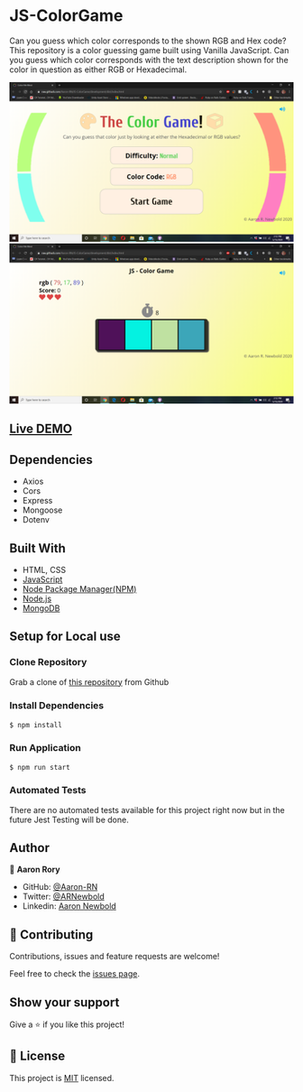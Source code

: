 # JS-ColorGame
Can you guess which color corresponds to the shown RGB and Hex code?
This repository is a color guessing game built using Vanilla JavaScript. Can you guess which color corresponds with the text description shown for the color in question as either RGB or Hexadecimal.

![screenshot](./screenshot.png)
![screenshot](./screenshot2.png)


## [Live DEMO](https://raw.githack.com/Aaron-RN/JS-ColorGame/development/dist/index.html)

## Dependencies

- Axios
- Cors
- Express
- Mongoose
- Dotenv

## Built With

- HTML, CSS
- [JavaScript](https://developer.mozilla.org/en-US/docs/Web/JavaScript)
- [Node Package Manager(NPM)](https://www.npmjs.com/)
- [Node.js](https://www.nodejs.org/)
- [MongoDB](https://www.mongodb.com/)

## Setup for Local use

### Clone Repository

Grab a clone of [this repository](https://github.com/Aaron-RN/JS-ColorGame) from Github

### Install Dependencies

```
$ npm install
```

### Run Application

```
$ npm run start
```

### Automated Tests

There are no automated tests available for this project right now but in the future Jest Testing will be done.

## Author

👤 **Aaron Rory**

- GitHub: [@Aaron-RN](https://github.com/Aaron-RN)
- Twitter: [@ARNewbold](https://twitter.com/ARNewbold)
- Linkedin: [Aaron Newbold](https://www.linkedin.com/in/aaron-newbold-1b9233187/)

## 🤝 Contributing

Contributions, issues and feature requests are welcome!

Feel free to check the [issues page](issues/).

## Show your support

Give a ⭐️ if you like this project!

## 📝 License

This project is [MIT](lic.url) licensed.
